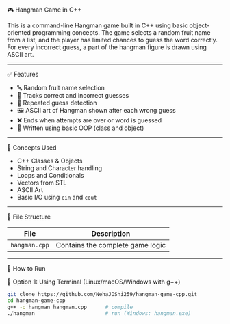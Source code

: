 🎮 Hangman Game in C++

This is a command-line Hangman game built in C++ using basic object-oriented programming concepts. The game selects a random fruit name from a list, and the player has limited chances to guess the word correctly. For every incorrect guess, a part of the hangman figure is drawn using ASCII art.

---

✅ Features

- 🔤 Random fruit name selection
- 🎯 Tracks correct and incorrect guesses
- 🔁 Repeated guess detection
- 🖼️ ASCII art of Hangman shown after each wrong guess
- ❌ Ends when attempts are over or word is guessed
- 🧱 Written using basic OOP (class and object)

---

🧠 Concepts Used

- C++ Classes & Objects  
- String and Character handling  
- Loops and Conditionals  
- Vectors from STL  
- ASCII Art  
- Basic I/O using `cin` and `cout`

---

📁 File Structure

| File         | Description                        |
|--------------|------------------------------------|
| `hangman.cpp` | Contains the complete game logic   |

---

🚀 How to Run

🔹 Option 1: Using Terminal (Linux/macOS/Windows with g++)

```bash
git clone https://github.com/NehaJOShi259/hangman-game-cpp.git
cd hangman-game-cpp
g++ -o hangman hangman.cpp      # compile
./hangman                       # run (Windows: hangman.exe)
